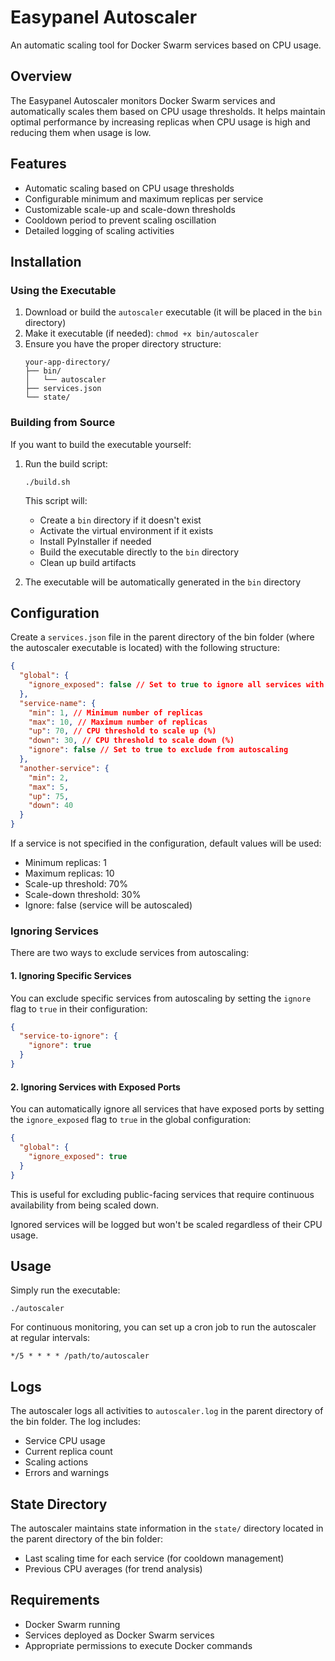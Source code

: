 # Easypanel Autoscaler

An automatic scaling tool for Docker Swarm services based on CPU usage.

## Overview

The Easypanel Autoscaler monitors Docker Swarm services and automatically scales them based on CPU usage thresholds. It helps maintain optimal performance by increasing replicas when CPU usage is high and reducing them when usage is low.

## Features

- Automatic scaling based on CPU usage thresholds
- Configurable minimum and maximum replicas per service
- Customizable scale-up and scale-down thresholds
- Cooldown period to prevent scaling oscillation
- Detailed logging of scaling activities

## Installation

### Using the Executable

1. Download or build the `autoscaler` executable (it will be placed in the `bin` directory)
2. Make it executable (if needed): `chmod +x bin/autoscaler`
3. Ensure you have the proper directory structure:
   ```
   your-app-directory/
   ├── bin/
   │   └── autoscaler
   ├── services.json
   └── state/
   ```

### Building from Source

If you want to build the executable yourself:

1. Run the build script:

   ```
   ./build.sh
   ```

   This script will:
   - Create a `bin` directory if it doesn't exist
   - Activate the virtual environment if it exists
   - Install PyInstaller if needed
   - Build the executable directly to the `bin` directory
   - Clean up build artifacts

2. The executable will be automatically generated in the `bin` directory

## Configuration

Create a `services.json` file in the parent directory of the bin folder (where the autoscaler executable is located) with the following structure:

```json
{
  "global": {
    "ignore_exposed": false // Set to true to ignore all services with exposed ports
  },
  "service-name": {
    "min": 1, // Minimum number of replicas
    "max": 10, // Maximum number of replicas
    "up": 70, // CPU threshold to scale up (%)
    "down": 30, // CPU threshold to scale down (%)
    "ignore": false // Set to true to exclude from autoscaling
  },
  "another-service": {
    "min": 2,
    "max": 5,
    "up": 75,
    "down": 40
  }
}
```

If a service is not specified in the configuration, default values will be used:

- Minimum replicas: 1
- Maximum replicas: 10
- Scale-up threshold: 70%
- Scale-down threshold: 30%
- Ignore: false (service will be autoscaled)

### Ignoring Services

There are two ways to exclude services from autoscaling:

#### 1. Ignoring Specific Services

You can exclude specific services from autoscaling by setting the `ignore` flag to `true` in their configuration:

```json
{
  "service-to-ignore": {
    "ignore": true
  }
}
```

#### 2. Ignoring Services with Exposed Ports

You can automatically ignore all services that have exposed ports by setting the `ignore_exposed` flag to `true` in the global configuration:

```json
{
  "global": {
    "ignore_exposed": true
  }
}
```

This is useful for excluding public-facing services that require continuous availability from being scaled down.

Ignored services will be logged but won't be scaled regardless of their CPU usage.

## Usage

Simply run the executable:

```
./autoscaler
```

For continuous monitoring, you can set up a cron job to run the autoscaler at regular intervals:

```
*/5 * * * * /path/to/autoscaler
```

## Logs

The autoscaler logs all activities to `autoscaler.log` in the parent directory of the bin folder. The log includes:

- Service CPU usage
- Current replica count
- Scaling actions
- Errors and warnings

## State Directory

The autoscaler maintains state information in the `state/` directory located in the parent directory of the bin folder:

- Last scaling time for each service (for cooldown management)
- Previous CPU averages (for trend analysis)

## Requirements

- Docker Swarm running
- Services deployed as Docker Swarm services
- Appropriate permissions to execute Docker commands
